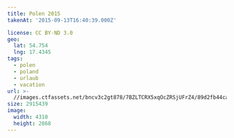 ```yaml
---
title: Polen 2015
takenAt: '2015-09-13T16:40:39.000Z'

license: CC BY-ND 3.0
geo:
  lat: 54.754
  lng: 17.4345
tags:
  - polen
  - poland
  - urlaub
  - vacation
url: >-
  //images.ctfassets.net/bncv3c2gt878/7BZLTCRX5xqOcZRSjUFrZ4/89d2fb44ca0c4cd6c813800ed9fb02ad/polen-2015_25325000424_o
size: 2915439
image:
  width: 4310
  height: 2868
---
```

